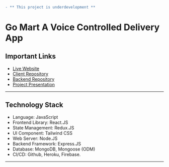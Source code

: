 ```diff
- ** This project is underdevelopment **
```

# Go Mart A Voice Controlled Delivery App

## Important Links

- [Live Website](https://gomart.netlify.app/)
- [Client Repository](https://github.com/sazzad4677/GoMart-Frontend)
- [Backend Repository](https://github.com/sazzad4677/Go-Mart-Backend)
- [Project Presentation](https://docs.google.com/presentation/d/1GY-KP-WtdrAoqU_n7PVSu98SbTX4QodbIZJ5R7Lexow/edit#slide=id.p1)

---

## Technology Stack

- Language: JavaScript
- Frontend Library: React.JS
- State Management: Redux.JS
- UI Component: Tailwind CSS
- Web Server: Node.JS
- Backend Framework: Express.JS
- Database: MongoDB, Mongoose (ODM)
- CI/CD: Github, Heroku, Firebase.

---
